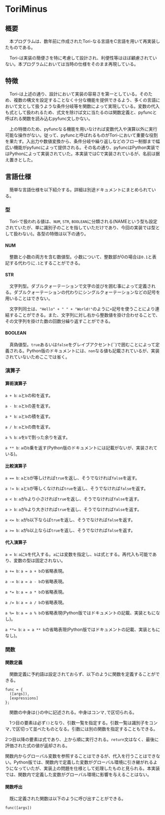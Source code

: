 # ToriMinus

## 概要

　本プログラムは、数年前に作成されたTori-なる言語をC言語を用いて再実装したものである。

　Tori-は実装の簡便さを特に考慮して設計され、利便性等はほぼ顧慮されていない。本プログラムにおいては当時の仕様をそのまま再現している。

## 特徴

　Tori-は上述の通り、設計において実装の容易さを第一としている。そのため、複数の構文を設定することなく十分な機能を提供できるよう、多くの言語において文として扱うような条件分岐等を関数によって実現している。変数の代入も式として扱われるため、式文を除けば文に当たるのは関数定義と、pyfuncと呼ばれる関数を読み込むpyfunc文しかない。

　上の特徴のため、pyfuncなる機能を用いなければ変数代入や演算以外に実行可能な操作がない。従って、pyfuncと呼ばれるものがTori-において重要な役割を果たす。入出力や数値変換から、条件分岐や繰り返しなどのフロー制御まで幅広い機能がpyfuncによって提供される。その名の通り、pyfuncはPython実装ではPythonによって実装されていた。本実装ではCで実装されているが、名前は据え置きとした。

## 言語仕様

　簡単な言語仕様を以下紹介する。詳細は別途ドキュメントにまとめられている。

### 型

　Tori-で扱われる値は、`NUM`, `STR`, `BOOLEAN`に分類される(NAMEという型も設定されていたが、単に識別子のことを指していただけであり、今回の実装では型として扱わない)。各型の特徴は以下の通り。

#### NUM

　整数と小数の両方を含む数値型。小数について、整数部が0の場合は`0.1`と表記する代わりに`.1`とすることができる。

#### STR

　文字列型。ダブルクォーテーションで文字の並びを囲む事によって定義される。ダブルクォーテーションの代わりにシングルクォーテーションなどの記号を用いることはできない。

　文字列同士は、`"Hello" + " " + "World!"`のように`+`記号を使うことにより連結することができる。また、文字列に対し右から整数値を掛け合わせることで、その文字列を掛けた数の回数分繰り返すことができる。

#### BOOLEAN

　真偽値型。`true`あるいは`false`をグレイブアクセント(``)で囲むことによって定義される。Python版のドキュメントには、`non`なる値も記載されているが、実装されていないためここでは省く。

### 演算子

#### 算術演算子

`a + b`: `a`と`b`の和を返す。

`a - b`: `a`と`b`の差を返す。

`a * b`: `a`と`b`の積を返す。

`a / b`: `a`と`b`の商を返す。

`a % b`: `a`を`b`で割った余りを返す。

`a ** b`: `a`の`b`乗を返す(Python版のドキュメントには記載がないが、実装されている)。

#### 比較演算子

`a == b`: `a`と`b`が等しければ`true`を返し、そうでなければ`false`を返す。

`a != b`: `a`と`b`が等しくなければ`true`を返し、そうでなければ`false`を返す。

 `a < b`: `a`が`b`より小さければ`true`を返し、そうでなければ`false`を返す。

 `a > b`: `a`が`b`より大きければ`true`を返し、そうでなければ`false`を返す。

`a <= b`: `a`が`b`以下ならば`true`を返し、そうでなければ`false`を返す。

`a >= b`: `a`が`b`以上ならば`true`を返し、そうでなければ`false`を返す。

#### 代入演算子

`a = b`: `a`に`b`を代入する。`a`には変数を指定し、`b`は式とする。再代入も可能であり、変数の型は固定されない。

`a += b`: `a = a + b`の省略表現。 

`a -= b`: `a = a - b`の省略表現。 

`a *= b`: `a = a * b`の省略表現。 

`a /= b`: `a = a / b`の省略表現。 

`a %= b`: `a = a % b`の省略表現(Python版ではドキュメントの記載、実装ともになし)。 

`a **= b`: `a = a ** b`の省略表現(Python版ではドキュメントの記載、実装ともになし)。  

### 関数

#### 関数定義

　関数定義に予約語は設定されておらず、以下のように関数を定義することができる。

```
func = {
  ([args]),
  [expressions]
};
```

　関数の中身は`{}`の中に記述される。中身はコンマ`,`で区切られる。

　1つ目の要素は必ず`()`となり、引数一覧を指定する。引数一覧は識別子をコンマ`,`で区切って並べたものとなる。引数には別の関数を指定することもできる。

  2つ目以降の要素は式であり、上から順に実行される。`return`文はなく、最後に評価された式の値が返却される。

  関数内からグローバル変数を参照することはできるが、代入を行うことはできない。Python版では、関数内で定義した変数がグローバル環境に引き継がれるようになっていたが、実装上の問題を仕様として処理したものと見られる。本実装では、関数内で定義した変数がグローバル環境に影響を与えることはない。

#### 関数呼出

　既に定義された関数は以下のように呼び出すことができる。

```
func([args])
```
